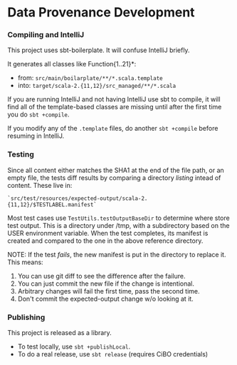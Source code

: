 Data Provenance Development
===========================

### Compiling and IntelliJ

This project uses sbt-boilerplate.  It will confuse IntelliJ briefly.

It generates all classes like Function{1..21}*:
- from: `src/main/boilarplate/**/*.scala.template`
- into: `target/scala-2.{11,12}/src_managed/**/*.scala`

If you are running IntelliJ and not having IntelliJ use sbt
to compile, it will find all of the template-based classes are missing
until after the first time you do `sbt +compile`.

If you modify any of the `.template` files, do another `sbt +compile` before resuming in IntelliJ.

### Testing

Since all content either matches the SHA1 at the end of the file path, or an empty file, the tests diff
results by comparing a directory _listing_ intead of content.  These live in:

    `src/test/resources/expected-output/scala-2.{11,12}/$TESTLABEL.manifest`

Most test cases use `TestUtils.testOutputBaseDir` to determine where store test output.
This is a directory under /tmp, with a subdirectory based on the USER environment variable.
When the test completes, its manifest is created and compared to the one in the above reference directory.

NOTE: If the test _fails_, the new manifest is put in the directory to replace it.  This means:
1. You can use git diff to see the difference after the failure.
2. You can just commit the new file if the change is intentional.
3. Arbitrary changes will fail the first time, pass the second time.
4. Don't commit the expected-output change w/o looking at it.


### Publishing

This project is released as a library.
- To test locally, use `sbt +publishLocal`.
- To do a real release, use `sbt release` (requires CiBO credentials)

